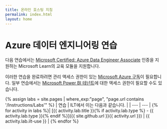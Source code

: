 ```yaml
---
title: 온라인 호스팅 지침
permalink: index.html
layout: home
---
```


# Azure 데이터 엔지니어링 연습

다음 연습에서는 [Microsoft Certified: Azure Data Engineer Associate](https://learn.microsoft.com/certifications/azure-data-engineer/) 인증을 지원하는 Microsoft Learn의 교육 모듈을 지원합니다.

이러한 연습을 완료하려면 관리 액세스 권한이 있는 [Microsoft Azure 구독](https://azure.microsoft.com/free)이 필요합니다. 일부 연습에서는 [Microsoft Power BI 테넌트](https://learn.microsoft.com/power-bi/fundamentals/service-self-service-signup-for-power-bi)에 대한 액세스 권한이 필요할 수도 있습니다.

{% assign labs = site.pages | where_exp:"page", "page.url contains '/Instructions/Labs'" %}
| 연습 | ILT에서 이는 다음과 같습니다. |
| --- | --- |
{% for activity in labs  %}| [{{ activity.lab.title }}{% if activity.lab.type %} - {{ activity.lab.type }}{% endif %}]({{ site.github.url }}{{ activity.url }}) | {{ activity.lab.ilt-use }} |
{% endfor %}

